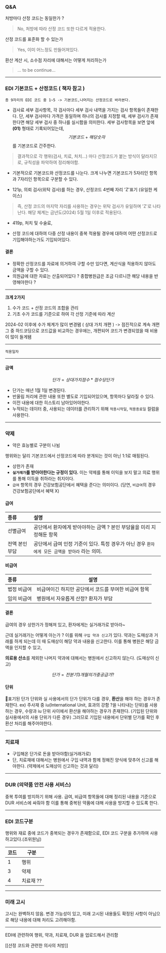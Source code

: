 
### Q&A 

처방마다 산정 코드는 동일한가 ? 

> No, 처방에 따라 산정 코드 또한 다르게 적용한다. 

산정 코드를 표준화 할 수 있는가 

> Yes, 이미 어느정도 만들어져있다. 


환산 계산 시, 소수점 자리에 대해서는 어떻게 처리하는가
> ... to be continue...

---

### EDI 기본코드 + 산정코드 ( **책자 참고** )

	총 9자리의 EDI 코드 중 1~5 -> 기본코드,나머지는 산정코드로 바라본다. 

- 검사료 세부 검사항목, 각 검사마다 세부 검사 내역을 가지는 검사 항목들이 존재한다. 단, 세부 검사마다 가격은 동일하며 하나의 검사를 지정할 때, 세부 검사가 존재한다면 해당 세부 검사 중 하나를 실시함을 의미한다.  세부 검사항목을 보면 앞에 **(01)** 형태로 기록되어있는데, $$기본 코드 + 해당 숫자$$ 를 기본코드로 간주한다. 

> 결과적으로 각 행위(검사, 치료, 처치...) 마다 산정코드가 붙는 방식이 달라지므로, 규칙성을 파악하여 정리해야함. 


- 기본적으로 기본코드와 산정코드를 나눈다. 크게 나누면 기본코드가 5자리인 항목과 7자리인 항목으로 구분할 수 있다. 


- 121p, 의뢰 검사(위탁 검사)를 하는 경우, 산정코드 4번째 자리 'Z'표기 (유일한 케이스)
> 즉, 산정 코드의 마지막 자리를 사용하는 경우는 위탁 검사가 유일하며 'Z'로 나타난다. 
> 해당 체계는 금년도(2024) 5월 1일 이후로 적용된다. 


- 419p, 처치 및 수술료, 

- 산정 코드에 대하여 다중 산정 내용이 중복 적용될 경우에 대하여 어떤 산정코드로 기입해야하는가도 기입되어있다. 

#### 결론 

- 정확한 산정코드를 자료에 의거하여 구할 수만 있다면, 계산식을 적용하지 않아도 금액을 구할 수 있다. 
- 의원급에 대한 자료는 산출되어있다 ? 종합병원급은 조금 다르니깐 해당 내용을 반영해야한다 ?

---

**크게 2가지**

1. 수가 코드 + 산정 코드의 조합을 관리
2. 기초 수가 코드를 기준으로 하여 각 산정 기준에 따라 계산

2024-02 이후에 수가 체계가 많이 변경됌 ( 상대 가치 개편 ) -> 점진적으로 계속 개편 
그 중 하드코딩으로 코드값을 비교하는 경우에는, 개편되어 코드가 변경되었을 때 비용이 많이 들게됌

--- 

`적용일자`

---

#### 금액 

$$단가 = 상대가치점수 * 점수 당 단가$$

- 단가는 매년 1월 1일 변경된다. 
- 반올림 처리에 관한 내용 또한 별도로 기입되어있으며, 항목마다 달라질 수 있다. 
- 이전 내용에 대한 히스토리 남아있어야한다. 
- 누적되는 데이터 중, 사용되는 데이터를 관리하기 위해 `적용시작일`, `적용종료일` 컬럼을 사용한다. 


---
### 약제 

- 약은 효능별로 구분이 나뉨

행위와는 달리 기본코드에서 산정코드에 따라 분개되는 것이 아닌 1:1로 매핑된다. 

- 상한가 존재 
- **`실거래가`를 받아야한다는 규정이 있다.** 이는 약제를 통해 이익을 보지 말고 의료 행위를 통해 이득을 취하라는 취지이다. 
- `급여` 항목의 경우 건강보험공단에서 혜택을 준다는 의미이다. (당연, `비급여`의 경우 건강보험공단에서 혜택 X)

#### 급여 

| 종류       | 설명                                                       |
| :------- | :------------------------------------------------------- |
| 선별급여     | 공단에서 환자에게 받아야하는 금액 ? 본인 부담율을 미리 지정해둔 항목                  |
| 전액 본인 부담 | 공단에서 급여 인정 기준이 있다. 특정 경우가 아닌 경우 `환자에게 모든 금액을 받아라` 라는 의미. |

#### 비급여 

| 종류     | 설명                            |
| :----- | ----------------------------- |
| 법정 비급여 | 비급여이긴 하지만 공단에서 코드를 부여한 비급여 항목 |
| 임의 비급여 | 병원에서 자유롭게 산정? 환자가 부담          |

#### 결론

급여의 경우 상한가가 정해져 있고, 환자에게는 실거래가로 받아라~ 

근데 실거래가는 어떻게 아는가 ? 이를 위해 `구입 약과 신고`가 있다. 약과는 도매상과 거래를 하게 되는데 이 때 도매상이 해당 약과 내용을 신고한다. 
이를 통해 병원은 해당 금액을 인지할 수 있고, 



**의료용 산소**를 제외한 나머지 약과에 대해서는 병원에서 신고하지 않는다. (도매상이 신고)


$$단가 = 전 분기 3개월의 가중공급가 ?$$


#### 단위 

표기된 단가 단위와 실 사용에서의 단가 단위가 다를 경우, **환산**을 해야 하는 경우가 존재한다. 
ex) 주사재 중 iu(International Unit, 효과의 강함 ?을 나타내는 단위)를 사용하는 경우, 수량과 iu 단위 사이에서 환산을 해야하는 경우가 존재한다. (기입된 단위와 실사용에서의 사용 단위가 다른 경우) 그러므로 기입된 내용에서 단위별 단가를 확인 후 환산 처리를 해주어야한다. 

---
### 치료재 

- 구입해온 단가로 돈을 받아야함(실거래가로)
- 단, 치료재에 대해서는 병원에서 구입 내역과 함께 정해진 양식에 맞추어 신고를 해야한다. (약제에서 도매상이 신고하는 것과 달리)

---
### DUR (의약품 안전 사용 서비스)

중복 투여를 방지하기 위해 사용. 
급여, 비급여 항목들에 대해 정리된 내용을 기준으로 DUR 서비스에 싸줘야 함
이를 통해 중복된 약품에 대해 사용을 방지할 수 있도록 한다. 

---
### EDI 코드구분

행위와 재료 중에 코드가 중복되는 경우가 존재함으로, EDI 코드 구분을 추가하여 사용하고있다.(조위원님)

| 코드  | 구분     |
| --- | ------ |
| 1   | 행위     |
| 3   | 약제     |
| 4   | 치료재 ?? |

---
### 미래 고시 

고시는 완벽하지 않음. 변경 가능성이 있고, 미래 고시된 내용들도 확정된 사항이 아님으로 해당 내용에 대해 처리도 고려해야함. 

---
EDI에 관련하여 행위, 약과, 치료재, DUR 을 업로드해서 관리함 

[[산정 코드와 관련한 의사의 처방]]